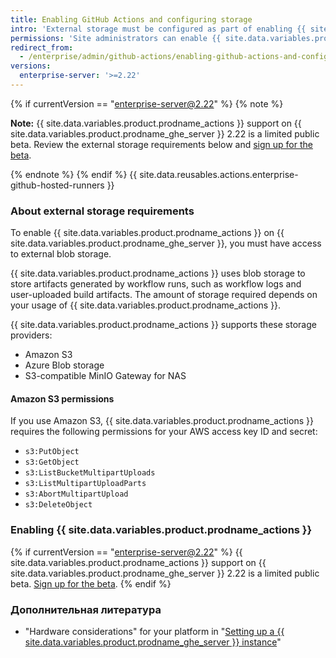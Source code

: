```yaml
---
title: Enabling GitHub Actions and configuring storage
intro: 'External storage must be configured as part of enabling {{ site.data.variables.product.prodname_actions }} on {{ site.data.variables.product.prodname_ghe_server }}.'
permissions: 'Site administrators can enable {{ site.data.variables.product.prodname_actions }} and configure enterprise settings.'
redirect_from:
  - /enterprise/admin/github-actions/enabling-github-actions-and-configuring-storage
versions:
  enterprise-server: '>=2.22'
---
```


{% if currentVersion == "enterprise-server@2.22" %}
{% note %}

**Note:** {{ site.data.variables.product.prodname_actions }} support on {{ site.data.variables.product.prodname_ghe_server }} 2.22 is a limited public beta. Review the external storage requirements below and [sign up for the beta](https://resources.github.com/beta-signup/).

{% endnote %}
{% endif %}
{{ site.data.reusables.actions.enterprise-github-hosted-runners }}

### About external storage requirements

To enable {{ site.data.variables.product.prodname_actions }} on {{ site.data.variables.product.prodname_ghe_server }}, you must have access to external blob storage.

{{ site.data.variables.product.prodname_actions }} uses blob storage to store artifacts generated by workflow runs, such as workflow logs and user-uploaded build artifacts. The amount of storage required depends on your usage of {{ site.data.variables.product.prodname_actions }}.

{{ site.data.variables.product.prodname_actions }} supports these storage providers:

* Amazon S3
* Azure Blob storage
* S3-compatible MinIO Gateway for NAS

#### Amazon S3 permissions

If you use Amazon S3, {{ site.data.variables.product.prodname_actions }} requires the following permissions for your AWS access key ID and secret:

* `s3:PutObject`
* `s3:GetObject`
* `s3:ListBucketMultipartUploads`
* `s3:ListMultipartUploadParts`
* `s3:AbortMultipartUpload`
* `s3:DeleteObject`

### Enabling {{ site.data.variables.product.prodname_actions }}

{% if currentVersion == "enterprise-server@2.22" %}
{{ site.data.variables.product.prodname_actions }} support on {{ site.data.variables.product.prodname_ghe_server }} 2.22 is a limited public beta. [Sign up for the beta](https://resources.github.com/beta-signup/).
{% endif %}

### Дополнительная литература

- "Hardware considerations" for your platform in "[Setting up a {{ site.data.variables.product.prodname_ghe_server }} instance](/enterprise/admin/installation/setting-up-a-github-enterprise-server-instance)"
